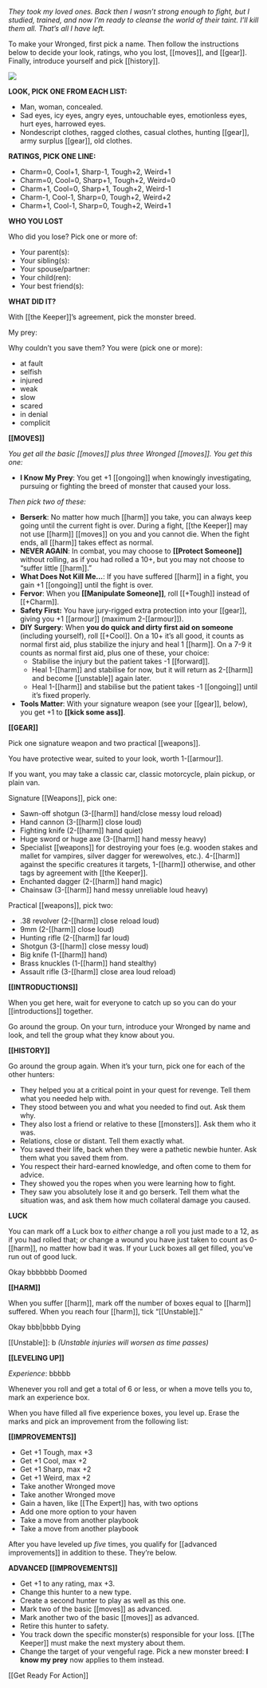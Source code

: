 
*They took my loved ones. Back then I wasn’t strong enough to fight, but I studied, trained, and now I’m ready to cleanse the world of their taint. I’ll kill them all. That’s all I have left.*

To make your Wronged, first pick a name. Then follow the instructions below to decide your look, ratings, who you lost, [[moves]], and [[gear]]. Finally, introduce yourself and pick [[history]].

![](MotWIMG16.jpeg)

**LOOK, PICK ONE FROM EACH LIST:**

- Man, woman, concealed.
- Sad eyes, icy eyes, angry eyes, untouchable eyes, emotionless eyes, hurt eyes, harrowed eyes.
- Nondescript clothes, ragged clothes, casual clothes, hunting [[gear]], army surplus [[gear]], old clothes.

**RATINGS, PICK ONE LINE:**

- Charm=0, Cool+1, Sharp-1, Tough+2, Weird+1
- Charm=0, Cool=0, Sharp+1, Tough+2, Weird=0
- Charm+1, Cool=0, Sharp+1, Tough+2, Weird-1
- Charm-1, Cool-1, Sharp=0, Tough+2, Weird+2
- Charm+1, Cool-1, Sharp=0, Tough+2, Weird+1

**WHO YOU LOST**

Who did you lose? Pick one or more of:

- Your parent(s):                                                                  
- Your sibling(s):                                                                  
- Your spouse/partner:                                                                  
- Your child(ren):                                                                  
- Your best friend(s):                                                                  

**WHAT DID IT?**

With [[the Keeper]]’s agreement, pick the monster breed.

My prey:                                                                  

Why couldn’t you save them? You were (pick one or more):

- at fault
- selfish
- injured
- weak
- slow
- scared
- in denial
- complicit

**[[MOVES]]**

*You get all the basic [[moves]] plus three Wronged [[moves]]. You get this one:*

- **I Know My Prey**: You get +1 [[ongoing]] when knowingly investigating, pursuing or fighting the breed of monster that caused your loss.

*Then pick two of these:*

- **Berserk**: No matter how much [[harm]] you take, you can always keep going until the current fight is over. During a fight, [[the Keeper]] may not use [[harm]] [[moves]] on you and you cannot die. When the fight ends, all [[harm]] takes effect as normal.
- **NEVER AGAIN**: In combat, you may choose to **[[Protect Someone]]** without rolling, as if you had rolled a 10+, but you may not choose to “suffer little [[harm]].”
- **What Does Not Kill Me...**: If you have suffered [[harm]] in a fight, you gain +1 [[ongoing]] until the fight is over.
- **Fervor**: When you **[[Manipulate Someone]]**, roll [[+Tough]] instead of [[+Charm]].
- **Safety First:** You have jury-rigged extra protection into your [[gear]], giving you +1 [[armour]] (maximum 2-[[armour]]).
- **DIY Surgery**: When **you do quick and dirty first aid on someone** (including yourself), roll [[+Cool]]. On a 10+ it’s all good, it counts as normal first aid, plus stabilize the injury and heal 1 [[harm]]. On a 7-9 it counts as normal first aid, plus one of these, your choice: 
  - Stabilise the injury but the patient takes -1 [[forward]].
  - Heal 1-[[harm]] and stabilise for now, but it will return as 2-[[harm]] and become [[unstable]] again later.
  - Heal 1-[[harm]] and stabilise but the patient takes -1 [[ongoing]] until it’s fixed properly.
- **Tools Matter**: With your signature weapon (see your [[gear]], below), you get +1 to **[[kick some ass]]**.

**[[GEAR]]**

Pick one signature weapon and two practical [[weapons]].

You have protective wear, suited to your look, worth 1-[[armour]].

If you want, you may take a classic car, classic motorcycle, plain pickup, or plain van.

Signature [[Weapons]], pick one:

- Sawn-off shotgun (3-[[harm]] hand/close messy loud reload)
- Hand cannon (3-[[harm]] close loud)
- Fighting knife (2-[[harm]] hand quiet)
- Huge sword or huge axe (3-[[harm]] hand messy heavy)
- Specialist [[weapons]] for destroying your foes (e.g. wooden stakes and mallet for vampires, silver dagger for werewolves, etc.). 4-[[harm]] against the specific creatures it targets, 1-[[harm]] otherwise, and other tags by agreement with [[the Keeper]].
- Enchanted dagger (2-[[harm]] hand magic)
- Chainsaw (3-[[harm]] hand messy unreliable loud heavy)

Practical [[weapons]], pick two:

- .38 revolver (2-[[harm]] close reload loud)
- 9mm (2-[[harm]] close loud)
- Hunting rifle (2-[[harm]] far loud)
- Shotgun (3-[[harm]] close messy loud)
- Big knife (1-[[harm]] hand)
- Brass knuckles (1-[[harm]] hand stealthy)
- Assault rifle (3-[[harm]] close area loud reload)

**[[INTRODUCTIONS]]**

When you get here, wait for everyone to catch up so you can do your [[introductions]] together.

Go around the group. On your turn, introduce your Wronged by name and look, and tell the group what they know about you.

**[[HISTORY]]**

Go around the group again. When it’s your turn, pick one for each of the other hunters:

- They helped you at a critical point in your quest for revenge. Tell them what you needed help with.
- They stood between you and what you needed to find out. Ask them why.
- They also lost a friend or relative to these [[monsters]]. Ask them who it was.
- Relations, close or distant. Tell them exactly what.
- You saved their life, back when they were a pathetic newbie hunter. Ask them what you saved them from.
- You respect their hard-earned knowledge, and often come to them for advice.
- They showed you the ropes when you were learning how to fight.
- They saw you absolutely lose it and go berserk. Tell them what the situation was, and ask them how much collateral damage you caused.

**LUCK**

You can mark off a Luck box to *either* change a roll you just made to a 12, as if you had rolled that; *or* change a wound you have just taken to count as 0-[[harm]], no matter how bad it was. If your Luck boxes all get filled, you’ve run out of good luck.

Okay bbbbbbb Doomed

**[[HARM]]**

When you suffer [[harm]], mark off the number of boxes equal to [[harm]] suffered. When you reach four [[harm]], tick “[[Unstable]].”

Okay bbb|bbbb Dying

[[Unstable]]: b *(Unstable injuries will worsen as time passes)*

**[[LEVELING UP]]**

*Experience*: bbbbb

Whenever you roll and get a total of 6 or less, or when a move tells you to, mark an experience box.

When you have filled all five experience boxes, you level up. Erase the marks and pick an improvement from the following list:

**[[IMPROVEMENTS]]**

- Get +1 Tough, max +3
- Get +1 Cool, max +2
- Get +1 Sharp, max +2
- Get +1 Weird, max +2
- Take another Wronged move
- Take another Wronged move
- Gain a haven, like [[The Expert]] has, with two options
- Add one more option to your haven
- Take a move from another playbook
- Take a move from another playbook

After you have leveled up *five* times, you qualify for [[advanced improvements]] in addition to these. They’re below.

**ADVANCED [[IMPROVEMENTS]]**

- Get +1 to any rating, max +3.
- Change this hunter to a new type.
- Create a second hunter to play as well as this one.
- Mark two of the basic [[moves]] as advanced.
- Mark another two of the basic [[moves]] as advanced.
- Retire this hunter to safety.
- You track down the specific monster(s) responsible for your loss. [[The Keeper]] must make the next mystery about them.
- Change the target of your vengeful rage. Pick a new monster breed: **I know my prey** now applies to them instead.


[[Get Ready For Action]]

